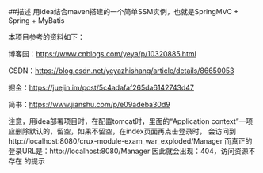 ##描述
用idea结合maven搭建的一个简单SSM实例，也就是SpringMVC + Spring + MyBatis

本项目参考的资料如下：

博客园：https://www.cnblogs.com/yeya/p/10320885.html

CSDN：https://blog.csdn.net/yeyazhishang/article/details/86650053

掘金：https://juejin.im/post/5c4adafaf265da6142743d47

简书：https://www.jianshu.com/p/e09adeba30d9

注意，用idea部署项目时，在配置tomcat时，里面的“Application context”一项应删除默认的，留空，如果不留空，在index页面再点击登录时，
会访问到http://localhost:8080/crux-module-exam_war_exploded/Manager
而真正的登录URL是：http://localhost:8080/Manager
因此就会出现：404，访问资源不存在  的提示